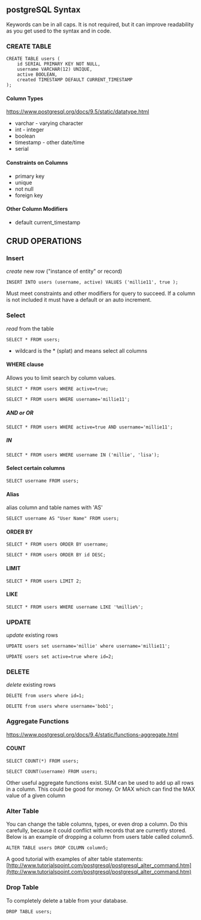 ## postgreSQL Syntax
Keywords can be in all caps. It is not required, but it can improve readability as you get used to the syntax and in code.

### CREATE TABLE

```
CREATE TABLE users (
    id SERIAL PRIMARY KEY NOT NULL,
    username VARCHAR(12) UNIQUE,
    active BOOLEAN,
    created TIMESTAMP DEFAULT CURRENT_TIMESTAMP
);

```
#### Column Types
https://www.postgresql.org/docs/9.5/static/datatype.html
* varchar - varying character
* int - integer
* boolean
* timestamp - other date/time
* serial

#### Constraints on Columns
* primary key
* unique
* not null
* foreign key

#### Other Column Modifiers
* default current_timestamp

## CRUD OPERATIONS
### Insert
_create_ new row ("instance of entity" or record)

```
INSERT INTO users (username, active) VALUES ('millie11', true );
```
Must meet constraints and other modifiers for query to succeed. If a column is not included it must have a default or an auto increment.

### Select
_read_ from the table

```
SELECT * FROM users;
```
* wildcard is the * (splat) and means select all columns

#### WHERE clause
Allows you to limit search by column values.

```
SELECT * FROM users WHERE active=true;

SELECT * FROM users WHERE username='millie11';
```

##### AND or OR
```
SELECT * FROM users WHERE active=true AND username='millie11';
```

##### IN
```
SELECT * FROM users WHERE username IN ('millie', 'lisa');
```

#### Select certain columns

```
SELECT username FROM users;
```

#### Alias
alias column and table names with 'AS'

```
SELECT username AS "User Name" FROM users;
```

#### ORDER BY

```
SELECT * FROM users ORDER BY username;

SELECT * FROM users ORDER BY id DESC;
```

#### LIMIT
```
SELECT * FROM users LIMIT 2;
```

#### LIKE

```
SELECT * FROM users WHERE username LIKE '%millie%';
```

### UPDATE
_update_ existing rows

```
UPDATE users set username='millie' where username='millie11';

UPDATE users set active=true where id=2;
```

### DELETE
_delete_ existing rows

```
DELETE from users where id=1;

DELETE from users where username='bob1';
```

### Aggregate Functions
[https://www.postgresql.org/docs/9.4/static/functions-aggregate.html
](https://www.postgresql.org/docs/9.4/static/functions-aggregate.html)
#### COUNT

```
SELECT COUNT(*) FROM users;

SELECT COUNT(username) FROM users;
```

Other useful aggregate functions exist. SUM can be used to add up all rows in a column. This could be good for money. Or MAX which can find the MAX value of a given column

### Alter Table 
You can change the table columns, types, or even drop a column. Do this carefully, because it could conflict with records that are currently stored. Below is an example of dropping a column from users table called column5. 

```	
ALTER TABLE users DROP COLUMN column5;
```

A good tutorial with examples of alter table statements: [http://www.tutorialspoint.com/postgresql/postgresql_alter_command.htm](http://www.tutorialspoint.com/postgresql/postgresql_alter_command.htm)

### Drop Table
To completely delete a table from your database. 

```
DROP TABLE users;
```